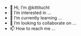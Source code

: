 - 👋 Hi, I’m @kittitucht
- 👀 I’m interested in ...
- 🌱 I’m currently learning ...
- 💞️ I’m looking to collaborate on ...
- 📫 How to reach me ...

<!---
kittitucht/kittitucht is a ✨ special ✨ repository because its `README.md` (this file) appears on your GitHub profile.
You can click the Preview link to take a look at your changes.
--->
